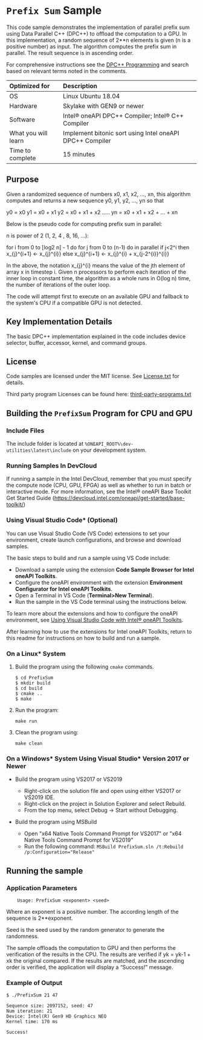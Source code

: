 ﻿# `Prefix Sum` Sample

This code sample demonstrates the implementation of parallel prefix sum using Data Parallel C++ (DPC++) to
offload the computation to a GPU. In this implementation, a random sequence of 2**n elements is given
(n is a positive number) as input. The algorithm computes the prefix sum in parallel. The result sequence is
in ascending order.

For comprehensive instructions see the [DPC++ Programming](https://software.intel.com/en-us/oneapi-programming-guide) and search based on relevant terms noted in the comments.

| Optimized for                     | Description
|:---                               |:---
| OS                                | Linux Ubuntu 18.04
| Hardware                          | Skylake with GEN9 or newer
| Software                          | Intel&reg; oneAPI DPC++ Compiler; Intel&reg; C++ Compiler
| What you will learn               | Implement bitonic sort using Intel oneAPI DPC++ Compiler
| Time to complete                  | 15 minutes


## Purpose

Given a randomized sequence of numbers x0, x1, x2, ..., xn, this algorithm computes and returns
a new sequence y0, y1, y2, ..., yn so that

y0 = x0
y1 = x0 + x1
y2 = x0 + x1 + x2
.....
yn = x0 + x1 + x2 + ... + xn

Below is the pseudo code for computing prefix sum in parallel:

n is power of 2 (1, 2, 4 , 8, 16, ...):

for i from 0 to  [log2 n] - 1 do
   for j from 0 to (n-1) do in parallel
     if j<2^i then
       x_{j}^{i+1} <- x_{j}^{i}}
     else
       x_{j}^{i+1} <- x_{j}^{i} + x_{j-2^{i}}^{i}}

In the above, the notation x_{j}^{i} means the value of the jth element of array x in timestep i.
Given n processors to perform each iteration of the inner loop in constant time, the algorithm
as a whole runs in O(log n) time, the number of iterations of the outer loop.

The code will attempt first to execute on an available GPU and fallback to the system's CPU if a
compatible GPU is not detected.

## Key Implementation Details

The basic DPC++ implementation explained in the code includes device selector, buffer, accessor, kernel, and command
groups.

## License
Code samples are licensed under the MIT license. See
[License.txt](https://github.com/oneapi-src/oneAPI-samples/blob/master/License.txt) for details.

Third party program Licenses can be found here: [third-party-programs.txt](https://github.com/oneapi-src/oneAPI-samples/blob/master/third-party-programs.txt)

## Building the `PrefixSum` Program for CPU and GPU

### Include Files
The include folder is located at `%ONEAPI_ROOT%\dev-utilities\latest\include` on your development system.

### Running Samples In DevCloud
If running a sample in the Intel DevCloud, remember that you must specify the compute node (CPU, GPU,
FPGA) as well as whether to run in batch or interactive mode. For more information, see the Intel® oneAPI
Base Toolkit Get Started Guide (https://devcloud.intel.com/oneapi/get-started/base-toolkit/)


### Using Visual Studio Code*  (Optional)

You can use Visual Studio Code (VS Code) extensions to set your environment, create launch configurations,
and browse and download samples.

The basic steps to build and run a sample using VS Code include:
 - Download a sample using the extension **Code Sample Browser for Intel oneAPI Toolkits**.
 - Configure the oneAPI environment with the extension **Environment Configurator for Intel oneAPI Toolkits**.
 - Open a Terminal in VS Code (**Terminal>New Terminal**).
 - Run the sample in the VS Code terminal using the instructions below.

To learn more about the extensions and how to configure the oneAPI environment, see
[Using Visual Studio Code with Intel® oneAPI Toolkits](https://software.intel.com/content/www/us/en/develop/documentation/using-vs-code-with-intel-oneapi/top.html).

After learning how to use the extensions for Intel oneAPI Toolkits, return to this readme for instructions on how to build and run a sample.

### On a Linux* System
1. Build the program using the following `cmake` commands.
    ```
    $ cd PrefixSum
    $ mkdir build
    $ cd build
    $ cmake ..
    $ make
    ```

2. Run the program:
    ```
    make run
    ```

3. Clean the program using:
    ```
    make clean
    ```

### On a Windows* System Using Visual Studio* Version 2017 or Newer
- Build the program using VS2017 or VS2019
    - Right-click on the solution file and open using either VS2017 or VS2019 IDE.
    - Right-click on the project in Solution Explorer and select Rebuild.
    - From the top menu, select Debug -> Start without Debugging.

- Build the program using MSBuild
     - Open "x64 Native Tools Command Prompt for VS2017" or "x64 Native Tools Command Prompt for VS2019"
     - Run the following command: `MSBuild PrefixSum.sln /t:Rebuild /p:Configuration="Release"`

## Running the sample
### Application Parameters

        Usage: PrefixSum <exponent> <seed>

Where an exponent is a positive number. The according length of the sequence is 2**exponent.

Seed is the seed used by the random generator to generate the randomness.

The sample offloads the computation to GPU and then performs the verification of the results in the CPU.
The results are verified if yk = yk-1 + xk the original compared. If the results are matched, and
the ascending order is verified, the application will display a “Success!” message.

### Example of Output
```
$ ./PrefixSum 21 47

Sequence size: 2097152, seed: 47
Num iteration: 21
Device: Intel(R) Gen9 HD Graphics NEO
Kernel time: 170 ms

Success!
```
